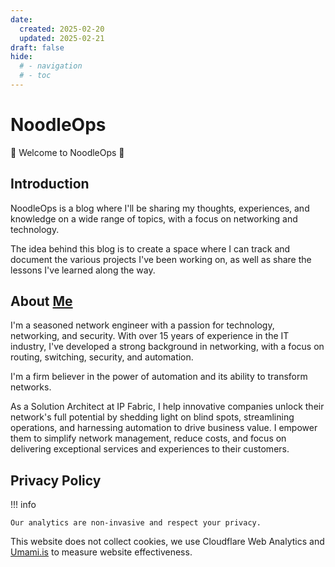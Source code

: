 ```yaml
---
date: 
  created: 2025-02-20
  updated: 2025-02-21
draft: false
hide:
  # - navigation
  # - toc
---
```

# NoodleOps

👋 Welcome to NoodleOps 👋

## Introduction

NoodleOps is a blog where I'll be sharing my thoughts, experiences, and knowledge on a wide range of topics, with a focus on networking and technology.

The idea behind this blog is to create a space where I can track and document the various projects I've been working on, as well as share the lessons I've learned along the way.

## About [Me](https://www.linkedin.com/in/seb-dargoeuves/)

I'm a seasoned network engineer with a passion for technology, networking, and security. With over 15 years of experience in the IT industry, I've developed a strong background in networking, with a focus on routing, switching, security, and automation.

I'm a firm believer in the power of automation and its ability to transform networks.

As a Solution Architect at IP Fabric, I help innovative companies unlock their network's full potential by shedding light on blind spots, streamlining operations, and harnessing automation to drive business value. I empower them to simplify network management, reduce costs, and focus on delivering exceptional services and experiences to their customers.

## Privacy Policy

!!! info

    Our analytics are non-invasive and respect your privacy.

This website does not collect cookies, we use Cloudflare Web Analytics and [Umami.is](https://umami.is) to measure website effectiveness.
